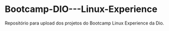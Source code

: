 # Bootcamp-DIO---Linux-Experience
Repositório para upload dos projetos do Bootcamp Linux Experience da Dio.
